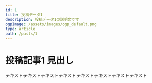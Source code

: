 ```yaml
---
id: 1
title: 投稿データ1
description: 投稿データ1の説明文です
ogpImage: /assets/images/ogp_default.png
type: article
path: /posts/1
---
```


# 投稿記事1 見出し

テキストテキストテキストテキストテキストテキストテキストテキスト
